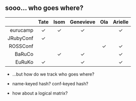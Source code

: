## sooo… who goes where?

|           | Tate | Isom | Genevieve | Ola | Arielle |
|----------:|:----:|:----:|:---------:|:---:|:-------:|
| eurucamp  | ✓    | ✓    | ✓         |     | ✓       |
| JRubyConf | ✓    |      |           |     |         |
| ROSSConf  |      |      |           | ✓   | ✓       |
| BaRuCo    |      | ✓    | ✓         |     | ✓       |
| EuRuKo    | ✓    |      | ✓         |     | ✓       |
<!-- .element: class="fragment" -->

* …but how do we track who goes where?
<!-- .element: class="fragment" -->

* name-keyed hash? conf-keyed hash?
<!-- .element: class="fragment" -->

* how about a logical matrix?
<!-- .element: class="fragment" -->
